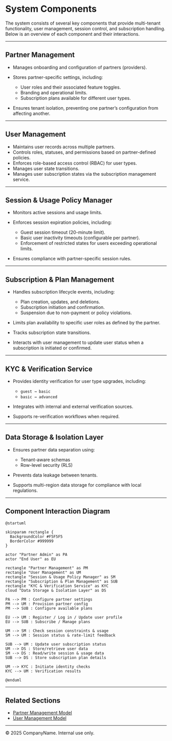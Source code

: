 # System Components

The system consists of several key components that provide multi-tenant functionality, user management, session control, and subscription handling. Below is an overview of each component and their interactions.

---

## Partner Management

- Manages onboarding and configuration of partners (providers).  
- Stores partner-specific settings, including:  

    - User roles and their associated feature toggles.  
    - Branding and operational limits.  
    - Subscription plans available for different user types.  

- Ensures tenant isolation, preventing one partner’s configuration from affecting another.

---

## User Management

- Maintains user records across multiple partners.  
- Controls roles, statuses, and permissions based on partner-defined policies.  
- Enforces role-based access control (RBAC) for user types.  
- Manages user state transitions.
- Manages user subscription states via the subscription management service.

---

## Session & Usage Policy Manager

- Monitors active sessions and usage limits.  
- Enforces session expiration policies, including:  

  - Guest session timeout (20-minute limit).  
  - Basic user inactivity timeouts (configurable per partner).  
  - Enforcement of restricted states for users exceeding operational limits.  

- Ensures compliance with partner-specific session rules.

---

## Subscription & Plan Management

- Handles subscription lifecycle events, including:  

  - Plan creation, updates, and deletions.  
  - Subscription initiation and confirmation.  
  - Suspension due to non-payment or policy violations.  

- Limits plan availability to specific user roles as defined by the partner.  
- Tracks subscription state transitions.
- Interacts with user management to update user status when a subscription is initiated or confirmed.

---

## KYC & Verification Service

- Provides identity verification for user type upgrades, including:  

    - `guest → basic`  
    - `basic → advanced`  

- Integrates with internal and external verification sources.  
- Supports re-verification workflows when required.

---

## Data Storage & Isolation Layer

- Ensures partner data separation using:  

    - Tenant-aware schemas  
    - Row-level security (RLS)  

- Prevents data leakage between tenants.  
- Supports multi-region data storage for compliance with local regulations.

---

## Component Interaction Diagram

```plantuml
@startuml

skinparam rectangle {
  BackgroundColor #F5F5F5
  BorderColor #999999
}

actor "Partner Admin" as PA
actor "End User" as EU

rectangle "Partner Management" as PM
rectangle "User Management" as UM
rectangle "Session & Usage Policy Manager" as SM
rectangle "Subscription & Plan Management" as SUB
rectangle "KYC & Verification Service" as KYC
cloud "Data Storage & Isolation Layer" as DS

PA --> PM : Configure partner settings
PM --> UM : Provision partner config
PM --> SUB : Configure available plans

EU --> UM : Register / Log in / Update user profile
EU --> SUB : Subscribe / Manage plans

UM --> SM : Check session constraints & usage
SM --> UM : Session status & rate-limit feedback

SUB --> UM : Update user subscription status
UM --> DS : Store/retrieve user data
SM --> DS : Read/write session & usage data
SUB --> DS : Store subscription plan details

UM --> KYC : Initiate identity checks
KYC --> UM : Verification results

@enduml
```

---

## Related Sections

- [Partner Management Model](partner_management.md)
- [User Management Model](user_management.md)


---

© 2025 CompanyName. Internal use only.
